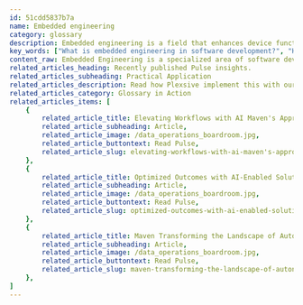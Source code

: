 ```yaml
---
id: 51cdd5837b7a
name: Embedded engineering
category: glossary
description: Embedded engineering is a field that enhances device functionality across various domains, from consumer electronics to complex systems, by integrating specialized software development skills, reducing time-to-market, and improving profitability through efficient testing and quality assurance processes.
key_words: ["What is embedded engineering in software development?", "How can embedded engineering reduce time-to-market for new products?", "Why is embedded engineering important for Internet of Things (IoT) devices?", "What are the advantages of embedded systems in consumer electronics?", "How does embedded engineering contribute to a product's competitive edge?", "What are the financial benefits of integrating embedded engineering into business strategy?", "How does embedded engineering lower software development and testing costs?", "What role do communication protocols play in embedded engineering?", "How does Maven Technologies use embedded engineering to enhance business productivity?", "What are the challenges of embedded software development in regulatory compliance?"]
content_raw: Embedded Engineering is a specialized area of software development and testing that equips commercial and consumer devices to function optimally. Its functions span a broad array of everyday items such as aircraft displays, cardiac pacemakers, to advanced digital devices like the Bluetooth radios in smartphones. Dominating this field requires a unique comprehension of operating systems, programming models, communication protocols, along with an in-depth understanding of related regulatory requirements. These aspects may substantially differ from the standard requirements needed for standalone computer systems. Incorporating embedded engineering into your business strategy provides several distinct strategic and financial benefits. A key advantage is its capacity to reduce the time-to-market for products, offering a significant competitive edge in today’s dynamic digital marketplace. The faster a product reaches the market, the quicker it can start generating revenue, opening doors to premium pricing opportunities and an increased overall market share. This can be especially beneficial in sectors where first-mover advantages are particularly incumbent. Moreover, embedded engineering improves profitability by lowering the cost of software development and testing. It shortens the time spent on these stages in the product cycle, leading to significant savings. Additionally, it minimizes support costs through enhancing the quality of the embedded software, resulting in fewer troubleshooting issues and reduced tech support engagements. At Maven Technologies, we leverage embedded engineering expertise to drive your business's success. Offering you the optimum blend of sophisticated technological solutions, we enable your business to unlock its productivity potential in the modern world. Trust Maven to actualise the benefits of elite technologies implemented by our seasoned professionals.
related_articles_heading: Recently published Pulse insights.
related_articles_subheading: Practical Application
related_articles_description: Read how Plexsive implement this with our clients.
related_articles_category: Glossary in Action
related_articles_items: [
	{
		related_article_title: Elevating Workflows with AI Maven's Approach,
		related_article_subheading: Article,
		related_article_image: /data_operations_boardroom.jpg,
		related_article_buttontext: Read Pulse,
		related_article_slug: elevating-workflows-with-ai-maven's-approach
	},
	{
		related_article_title: Optimized Outcomes with AI-Enabled Solutions,
		related_article_subheading: Article,
		related_article_image: /data_operations_boardroom.jpg,
		related_article_buttontext: Read Pulse,
		related_article_slug: optimized-outcomes-with-ai-enabled-solutions
	},
	{
		related_article_title: Maven Transforming the Landscape of Autonomous Vehicles,
		related_article_subheading: Article,
		related_article_image: /data_operations_boardroom.jpg,
		related_article_buttontext: Read Pulse,
		related_article_slug: maven-transforming-the-landscape-of-autonomous-vehicles
	},
]
---
```

